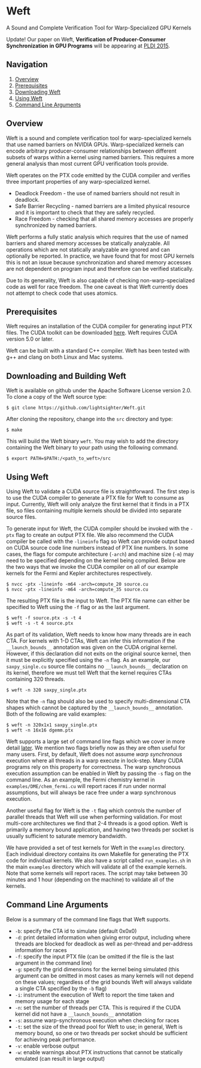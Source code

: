 Weft
====

A Sound and Complete Verification Tool for Warp-Specialized GPU Kernels

Update! Our paper on Weft, **Verification of Producer-Consumer
Synchronization in GPU Programs** will be appearing at
[PLDI 2015](http://conf.researchr.org/home/pldi2015).

Navigation
----

1. [Overview](#overview)
2. [Prerequisites](#prerequisites)
3. [Downloading Weft](#downloading-and-building-weft)
4. [Using Weft](#using-weft)
5. [Command Line Arguments](#command-line-arguments)

Overview
----

Weft is a sound and complete verification tool for warp-specialized 
kernels that use named barriers on NVIDIA GPUs. Warp-specialized 
kernels can encode arbitrary producer-consumer relationships between 
different subsets of warps within a kernel using named barriers.
This requires a more general analysis than most current GPU verification
tools provide.

Weft operates on the PTX code emitted by the CUDA compiler and verifies 
three important properties of any warp-specialized kernel.

 * Deadlock Freedom - the use of named barriers should not result in deadlock.
 * Safe Barrier Recycling - named barriers are a limited physical resource
                            and it is important to check that they are
                            safely recycled.
 * Race Freedom - checking that all shared memory accesses are properly
                  synchronized by named barriers.

Weft performs a fully static analysis which requires that the use of 
named barriers and shared memory accesses be statically analyzable.
All operations which are not statically analyzable are ignored and 
can optionally be reported. In practice, we have found that for most 
GPU kernels this is not an issue because synchronization and shared 
memory accesses are not dependent on program input and therefore
can be verified statically.

Due to its generality, Weft is also capable of checking non-warp-specialized
code as well for race freedom. The one caveat is that Weft currently
does not attempt to check code that uses atomics.

Prerequisites
----

Weft requires an installation of the CUDA compiler for generating
input PTX files. The CUDA toolkit can be downloaded 
[here](https://developer.nvidia.com/cuda-downloads). Weft requires
CUDA version 5.0 or later.

Weft can be built with a standard C++ compiler. Weft has been tested
with g++ and clang on both Linux and Mac systems.

Downloading and Building Weft
----

Weft is available on github under the Apache Software License
version 2.0. To clone a copy of the Weft source type:

    $ git clone https://github.com/lightsighter/Weft.git

After cloning the repository, change into the `src` directory
and type:

    $ make

This will build the Weft binary `weft`. You may wish to add the 
directory containing the Weft binary to your path using the
following command.

    $ export PATH=$PATH:/<path_to_weft>/src

Using Weft
----

Using Weft to validate a CUDA source file is straightforward.
The first step is to use the CUDA compiler to generate a PTX
file for Weft to consume as input. Currently, Weft will only
analyze the first kernel that it finds in a PTX file, so files
containing multiple kernels should be divided into separate
source files.

To generate input for Weft, the CUDA compiler should be
invoked with the `-ptx` flag to create an output PTX file.
We also recommend the CUDA compiler be called with the 
`-lineinfo` flag so Weft can provide output based on CUDA 
source code line numbers instead of PTX line numbers. In 
some cases, the flags for compute architecture (`-arch`) and 
machine size (`-m`) may need to be specified depending on the
kernel being compiled. Below are the two ways that we invoke 
the CUDA compiler on all of our example kernels for the
Fermi and Kepler architectures respectively.

    $ nvcc -ptx -lineinfo -m64 -arch=compute_20 source.cu
    $ nvcc -ptx -lineinfo -m64 -arch=compute_35 source.cu

The resulting PTX file is the input to Weft. The PTX file name
can either be specified to Weft using the `-f` flag or as the
last argument.

    $ weft -f source.ptx -s -t 4
    $ weft -s -t 4 source.ptx

As part of its validation, Weft needs to know how many threads
are in each CTA. For kernels with 1-D CTAs, Weft can infer this
information if the `__launch_bounds__` annotation was given on
the CUDA original kernel. However, if this declaration did not exits on
the original source kernel, then it must be explicitly specified
using the `-n` flag. As an example, our `saxpy_single.cu` source
file contains no `__launch_bounds__` declaration on its
kernel, therefore we must tell Weft that the kernel requires CTAs
containing 320 threads.

    $ weft -n 320 saxpy_single.ptx

Note that the `-n` flag should also be used to specify multi-dimensional
CTA shapes which cannot be captured by the `__launch_bounds__` 
annotation. Both of the following are valid examples:

    $ weft -n 320x1x1 saxpy_single.ptx
    $ weft -n 16x16 dgemm.ptx

Weft supports a large set of command line flags which we cover in
more detail [later](#command-line-arguments). We mention two flags
briefly now as they are often useful for many users. First, by default,
Weft does not assume <em>warp synchronous</em> execution where all
threads in a warp execute in lock-step. Many CUDA programs rely on 
this property for correctness. The warp synchronous execution assumption
can be enabled in Weft by passing the `-s` flag on the command line.
As an example, the Fermi chemistry kernel in `examples/DME/chem_fermi.cu`
will report races if run under normal assumptions, but will always be 
race free under a warp synchronous execution.

Another useful flag for Weft is the `-t` flag which controls the 
number of parallel threads that Weft will use when performing validation.
For most multi-core architectures we find that 2-4 threads is a good
option. Weft is primarily a memory bound application, and having two
threads per socket is usually sufficient to saturate memory bandwidth.

We have provided a set of test kernels for Weft in the `examples` 
directory. Each individual directory contains its own Makefile for
generating the PTX code for individual kernels. We also have a script 
called `run_examples.sh` in the main `examples` directory which will 
validate all of the example kernels. Note that some kernels will 
report races. The script may take between 30 minutes
and 1 hour (depending on the machine) to validate all of the kernels.

Command Line Arguments
----

Below is a summary of the command line flags that Weft supports.

 * `-b`: specify the CTA id to simulate (default 0x0x0)
 * `-d`: print detailed information when giving error output,
                including where threads are blocked for deadlock as
                well as per-thread and per-address information for races
 * `-f`: specify the input PTX file (can be omitted if 
                the file is the last argument in the command line)
 * `-g`: specify the grid dimensions for the kernel being simulated
                (this argument can be omitted in most cases as many kernels
                will not depend on these values; regardless of the grid
                bounds Weft will always validate a single CTA specified
                by the `-b` flag)
 * `-i`: instrument the execution of Weft to report the
                time taken and memory usage for each stage
 * `-n`: set the number of threads per CTA. This is required
                if the CUDA kernel did not have a 
                `__launch_bounds__` annotation
 * `-s`: assume warp-synchronous execution when checking for races
 * `-t`: set the size of the thread pool for Weft to use; in
                general, Weft is memory bound, so one or two threads per socket
                should be sufficient for achieving peak performance.
 * `-v`: enable verbose output
 * `-w`: enable warnings about PTX instructions that cannot be
                statically emulated (can result in large output)

